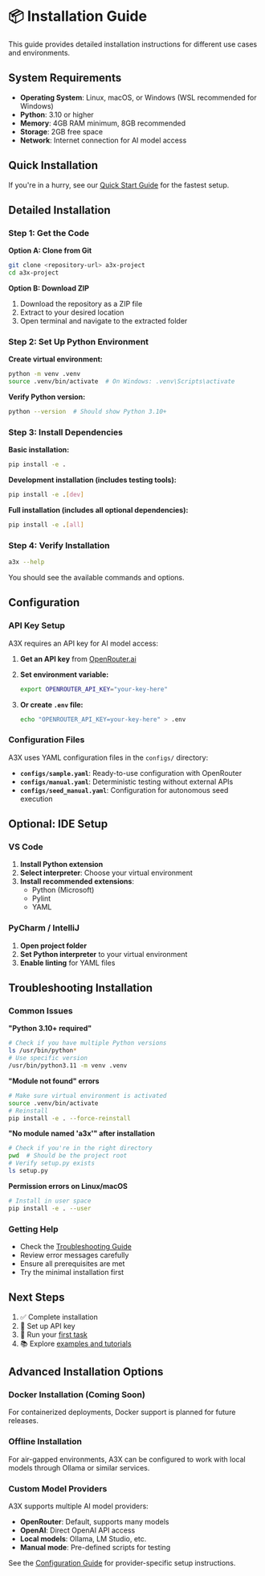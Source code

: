 # 📦 Installation Guide

This guide provides detailed installation instructions for different use cases and environments.

## System Requirements

- **Operating System**: Linux, macOS, or Windows (WSL recommended for Windows)
- **Python**: 3.10 or higher
- **Memory**: 4GB RAM minimum, 8GB recommended
- **Storage**: 2GB free space
- **Network**: Internet connection for AI model access

## Quick Installation

If you're in a hurry, see our [Quick Start Guide](quick-start.md) for the fastest setup.

## Detailed Installation

### Step 1: Get the Code

**Option A: Clone from Git**
```bash
git clone <repository-url> a3x-project
cd a3x-project
```

**Option B: Download ZIP**
1. Download the repository as a ZIP file
2. Extract to your desired location
3. Open terminal and navigate to the extracted folder

### Step 2: Set Up Python Environment

**Create virtual environment:**
```bash
python -m venv .venv
source .venv/bin/activate  # On Windows: .venv\Scripts\activate
```

**Verify Python version:**
```bash
python --version  # Should show Python 3.10+
```

### Step 3: Install Dependencies

**Basic installation:**
```bash
pip install -e .
```

**Development installation (includes testing tools):**
```bash
pip install -e .[dev]
```

**Full installation (includes all optional dependencies):**
```bash
pip install -e .[all]
```

### Step 4: Verify Installation

```bash
a3x --help
```

You should see the available commands and options.

## Configuration

### API Key Setup

A3X requires an API key for AI model access:

1. **Get an API key** from [OpenRouter.ai](https://openrouter.ai/)
2. **Set environment variable:**
   ```bash
   export OPENROUTER_API_KEY="your-key-here"
   ```

3. **Or create `.env` file:**
   ```bash
   echo "OPENROUTER_API_KEY=your-key-here" > .env
   ```

### Configuration Files

A3X uses YAML configuration files in the `configs/` directory:

- **`configs/sample.yaml`**: Ready-to-use configuration with OpenRouter
- **`configs/manual.yaml`**: Deterministic testing without external APIs
- **`configs/seed_manual.yaml`**: Configuration for autonomous seed execution

## Optional: IDE Setup

### VS Code

1. **Install Python extension**
2. **Select interpreter**: Choose your virtual environment
3. **Install recommended extensions**:
   - Python (Microsoft)
   - Pylint
   - YAML

### PyCharm / IntelliJ

1. **Open project folder**
2. **Set Python interpreter** to your virtual environment
3. **Enable linting** for YAML files

## Troubleshooting Installation

### Common Issues

**"Python 3.10+ required"**
```bash
# Check if you have multiple Python versions
ls /usr/bin/python*
# Use specific version
/usr/bin/python3.11 -m venv .venv
```

**"Module not found" errors**
```bash
# Make sure virtual environment is activated
source .venv/bin/activate
# Reinstall
pip install -e . --force-reinstall
```

**"No module named 'a3x'" after installation**
```bash
# Check if you're in the right directory
pwd  # Should be the project root
# Verify setup.py exists
ls setup.py
```

**Permission errors on Linux/macOS**
```bash
# Install in user space
pip install -e . --user
```

### Getting Help

- Check the [Troubleshooting Guide](../troubleshooting/common-issues.md)
- Review error messages carefully
- Ensure all prerequisites are met
- Try the minimal installation first

## Next Steps

1. ✅ Complete installation
2. 🔄 Set up API key
3. 🚀 Run your [first task](../getting-started/first-run.md)
4. 📚 Explore [examples and tutorials](../user-guide/examples/)

## Advanced Installation Options

### Docker Installation (Coming Soon)

For containerized deployments, Docker support is planned for future releases.

### Offline Installation

For air-gapped environments, A3X can be configured to work with local models through Ollama or similar services.

### Custom Model Providers

A3X supports multiple AI model providers:

- **OpenRouter**: Default, supports many models
- **OpenAI**: Direct OpenAI API access
- **Local models**: Ollama, LM Studio, etc.
- **Manual mode**: Pre-defined scripts for testing

See the [Configuration Guide](../user-guide/configuration.md) for provider-specific setup instructions.